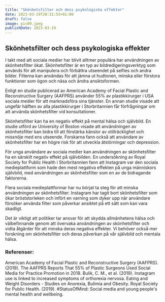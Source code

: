 ```yaml
---
title: "Skönhetsfilter och dess psykologiska effekter"
date: 2023-03-19T20:31:53+01:00
draft: false
image: pic09.jpeg
publishDate: 2023-03-19
---
```


## Skönhetsfilter och dess psykologiska effekter

I takt med att sociala medier har blivit alltmer populära har användningen av skönhetsfilter ökat. Skönhetsfilter är en typ av bildredigeringsverktyg som används för att manipulera och förbättra utseendet på selfies och andra bilder. Filterna kan användas för att jämna ut hudtonen, minska eller förstora funktioner som ögon och näsa och ändra ansiktsformen.

Enligt en studie publicerad av American Academy of Facial Plastic and Reconstructive Surgery (AAFPRS) använder 55% av plastikkirurger i USA sociala medier för att marknadsföra sina tjänster. En annan studie visade att ungefär hälften av alla plastikkirurger i Storbritannien får förfrågningar om att använda skönhetsfilter vid konsultationer.

Skönhetsfilter kan ha en negativ effekt på mental hälsa och självbild. En studie utförd av University of Boston visade att användningen av skönhetsfilter kan bidra till att förstärka känslor av otillräcklighet och missnöje med ens utseende. Forskarna fann också att användare av skönhetsfilter har en högre risk för att utveckla ätstörningar och depression.

För unga användare av sociala medier kan användningen av skönhetsfilter ha en särskilt negativ effekt på självbilden. En undersökning av Royal Society for Public Health i Storbritannien fann att Instagram var den sociala medieplattform som hade den mest negativa effekten på unga människors självbild, med användningen av skönhetsfilter som en av de bidragande faktorerna.

Flera sociala medieplattformar har nu börjat ta steg för att minska användningen av skönhetsfilter. Instagram har tagit bort skönhetsfilter som ökar bröststorleken och infört en varning som dyker upp när användare försöker använda filter som påverkar ansiktet på ett sätt som kan vara skadligt.

Det är viktigt att politiker tar ansvar för att skydda allmänhetens hälsa och välbefinnande genom att övervaka användningen av skönhetsfilter och vidta åtgärder för att minska deras negativa effekter. Vi behöver också mer forskning om skönhetsfilter och deras påverkan på vår självbild och mentala hälsa.

### Referenser:

American Academy of Facial Plastic and Reconstructive Surgery (AAFPRS). (2019). The AAFPRS Reports That 55% of Plastic Surgeons Used Social Media for Practice Promotion in 2018.
Bulik, C. M., et al. (2019). Instagram use is linked to increased symptoms of orthorexia nervosa. Eating and Weight Disorders - Studies on Anorexia, Bulimia and Obesity.
Royal Society for Public Health. (2019). #StatusOfMind: Social media and young people's mental health and wellbeing.

